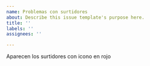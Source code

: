 ```yaml
---
name: Problemas con surtidores
about: Describe this issue template's purpose here.
title: ''
labels: ''
assignees: ''

---
```


Aparecen los surtidores con icono en rojo

